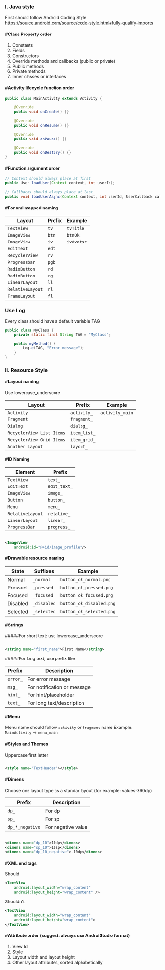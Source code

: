 ### I. Java style

First should follow Android Coding Style
https://source.android.com/source/code-style.html#fully-qualify-imports


#### #Class Property order
1. Constants
2. Fields
3. Constructors
4. Override methods and callbacks (public or private)
5. Public methods
6. Private methods
7. Inner classes or interfaces

#### #Activity lifecycle function order
```java
public class MainActivity extends Activity {
    
    @Override 
    public void onCreate() {} 

    @Override 
    public void onResume() {}

    @Override 
    public void onPause() {}

    @Override 
    public void onDestory() {}
}
```
#### #Function argument order
```java
// Context should always place at first
public User loadUser(Context context, int userId);

// Callbacks should always place at last
public void loadUserAsync(Context context, int userId, UserCallback callback);
```

#### #For xml mapped naming

| Layout               | Prefix              | Example              |
| -----------------    | -----------------   | -----------------   |
| `TextView`          | `tv`            | `tvTitle`            | 
| `ImageView`          | `btn`            |`btnOk`            | 
| `ImageView`          | `iv`            |`ivAvatar`            | 
| `EditText`          | `edt`            |
| `RecyclerView`          | `rv`            |
| `Progressbar`          | `pgb`            | 
| `RadioButton`          | `rd`            | 
| `RadioButton`          | `rg`            | 
| `LinearLayout`          | `ll`            | 
| `RelativeLayout`          | `rl`            |
| `FrameLayout`          | `fl`            |


### Use Log

Every class should have a default variable TAG
```java
public class MyClass {
    private static final String TAG = "MyClass";

    public myMethod() {
        Log.e(TAG, "Error message");
    }
}
```
### II. Resource Style

#### #Layout naming
Use lowercase_underscore

| Layout               | Prefix              | Example              |
| -----------------    | -----------------   |-----------------   |
| `Activity`           | `activity_`             | `activity_main`             |
| `Fragment`          | `fragment_`            | 
| `Dialog`          | `dialog_`            | 
| `RecyclerView List Items`          | `item_list_`            | 
| `RecyclerView Grid Items`          | `item_grid_`            | 
| `Another Layout`          | `layout_`            | 

#### #ID Naming

| Element              | Prefix              |
| -----------------    | -----------------   |
| `TextView`           | `text_`             |
| `EditText`           | `edit_text_`             |
| `ImageView`          | `image_`            | 
| `Button`             | `button_`           |   
| `Menu`               | `menu_`             |
| `RelativeLayout`     | `relative_`         |
| `LinearLayout `      | `linear_`           |
| `ProgressBar `      | `progress_`           |


```xml

<ImageView
    android:id="@+id/image_profile"/>

```

#### #Drawable resource naming

| State        | Suffixes        | Example                     |
|--------------|-----------------|-----------------------------|
| Normal       | `_normal`       | `button_ok_normal.png`    |
| Pressed      | `_pressed`      | `button_ok_pressed.png`   |
| Focused      | `_focused`      | `button_ok_focused.png`   |
| Disabled     | `_disabled`     | `button_ok_disabled.png`  |
| Selected     | `_selected`     | `button_ok_selected.png`  |

#### #Strings

#####For short text: use lowercase_underscore

```xml

<string name="first_name">First Name</string>

```

#####For long text, use prefix like

| Prefix             | Description                           |
| -----------------  | --------------------------------------|
| `error_`           | For error message                   |
| `msg_`             | For notification or message        |       
| `hint_`            | For hint/placeholder         | 
| `text_`            | For long text/description  |


#### #Menu

Menu name should follow `activity` or `fragment` name
Example: `MainActivity` => `menu_main`

#### #Styles and Themes

Uppercase first letter

```xml

<style name="TextHeader"></style>

```

#### #Dimens

Choose one layout type as a standar layout (for example: values-360dp)

| Prefix             | Description                           |
| -----------------  | --------------------------------------|
| `dp_`              | For dp                                |
| `sp_`              | For sp                                |        
| `dp_*_negative`    | For negative value                    | 

```xml

<dimens name="dp_10">10dp</dimens>
<dimens name="sp_10">10sp</dimens>
<dimens name="dp_10_negative">-10dp</dimens>

```


#### #XML end tags
Should
```xml
<TextView
    android:layout_width="wrap_content"
    android:layout_height="wrap_content" />
```
Shouldn't
```xml
<TextView
    android:layout_width="wrap_content"
    android:layout_height="wrap_content">
</TextView>
```
#### #Attribute order (suggest: always use AndroiStudio format)

1. View Id
2. Style
3. Layout width and layout height
4. Other layout attributes, sorted alphabetically
